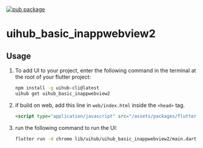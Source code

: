 [![pub package](https://img.shields.io/pub/v/uihub_basic_inappwebview2.svg)](https://pub.dartlang.org/packages/uihub_basic_inappwebview2)

# uihub_basic_inappwebview2

[//]: # ([![YouTube Video Title]&#40;https://img.youtube.com/vi/[video-id]/0.jpg&#41;]&#40;https://www.youtube.com/shorts/[video-id]&#41;)



## Usage

1. To add UI to your project, enter the following command in the terminal at the root of your flutter project:
   ```bash
   npm install -g uihub-cli@latest
   uihub get uihub_basic_inappwebview2
   ```

2. if build on web, add this line in `web/index.html` inside the `<head>` tag.
    ```html
    <script type="application/javascript" src="/assets/packages/flutter_inappwebview_web/assets/web/web_support.js" defer></script>
    ```
   
3. run the following command to run the UI: 
    ```bash
    flutter run -d chrome lib/uihub/uihub_basic_inappwebview2/main.dart
    ```